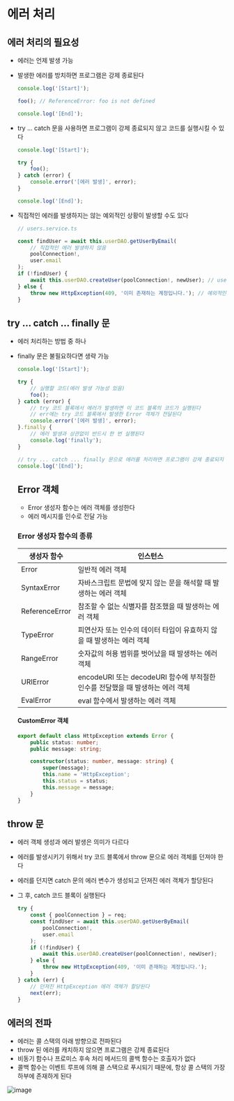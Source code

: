 # 에러 처리

## 에러 처리의 필요성

-   에러는 언제 발생 가능
-   발생한 에러를 방치하면 프로그램은 강제 종료된다

    ```js
    console.log('[Start]');

    foo(); // ReferenceError: foo is not defined

    console.log('[End]');
    ```

-   try ... catch 문을 사용하면 프로그램이 강제 종료되지 않고 코드를 실행시킬 수 있다

    ```js
    console.log('[Start]');

    try {
        foo();
    } catch (error) {
        console.error('[에러 발생]', error);
    }

    console.log('[End]');
    ```

-   직접적인 에러를 발생하지는 않는 예외적인 상황이 발생할 수도 있다

    ```ts
    // users.service.ts

    const findUser = await this.userDAO.getUserByEmail(
        // 직접적인 에러 발생하지 않음
        poolConnection!,
        user.email
    );
    if (!findUser) {
        await this.userDAO.createUser(poolConnection!, newUser); // user가 존재하지 않으면 에러 발생
    } else {
        throw new HttpException(409, '이미 존재하는 계정입니다.'); // 예외적인 상황에 대응하도록 에러 던지기
    }
    ```

## try ... catch ... finally 문

-   에러 처리하는 방법 중 하나
-   finally 문은 불필요하다면 생략 가능

    ```js
    console.log('[Start]');

    try {
        // 실행할 코드(에러 발생 가능성 있음)
        foo();
    } catch (error) {
        // try 코드 블록에서 에러가 발생하면 이 코드 블록의 코드가 실행된다
        // err에는 try 코드 블록에서 발생한 Error 객체가 전달된다
        console.error('[에러 발생]', error);
    }.finally {
        // 에러 발생과 상관없이 반드시 한 번 실행된다
        console.log('finally');
    }

    // try ... catch ... finally 문으로 에러를 처리하면 프로그램이 강제 종료되지 않는다
    console.log('[End]');
    ```

    ## Error 객체

    -   Error 생성자 함수는 에러 객체를 생성한다
    -   에러 메시지를 인수로 전달 가능

    ### Error 생성자 함수의 종류

    | 생성자 함수    | 인스턴스                                                                       |
    | -------------- | ------------------------------------------------------------------------------ |
    | Error          | 일반적 에러 객체                                                               |
    | SyntaxError    | 자바스크립트 문법에 맞지 않는 문을 해석할 때 발생하는 에러 객체                |
    | ReferenceError | 참조할 수 없는 식별자를 참조했을 때 발생하는 에러 객체                         |
    | TypeError      | 피연산자 또는 인수의 데이터 타입이 유효하지 않을 때 발생하는 에러 객체         |
    | RangeError     | 숫자값의 허용 범위를 벗어났을 때 발생하는 에러 객체                            |
    | URIError       | encodeURI 또는 decodeURI 함수에 부적절한 인수를 전달했을 때 발생하는 에러 객체 |
    | EvalError      | eval 함수에서 발생하는 에러 객체                                               |

    #### CustomError 객체

    ```ts
    export default class HttpException extends Error {
        public status: number;
        public message: string;

        constructor(status: number, message: string) {
            super(message);
            this.name = 'HttpException';
            this.status = status;
            this.message = message;
        }
    }
    ```

## throw 문

-   에러 객체 생성과 에러 발생은 의미가 다르다
-   에러를 발생시키기 위해서 try 코드 블록에서 throw 문으로 에러 객체를 던져야 한다
-   에러를 던지면 catch 문의 에러 변수가 생성되고 던져진 에러 객체가 할당된다
-   그 후, catch 코드 블록이 실행된다

    ```ts
    try {
        const { poolConnection } = req;
        const findUser = await this.userDAO.getUserByEmail(
            poolConnection!,
            user.email
        );
        if (!findUser) {
            await this.userDAO.createUser(poolConnection!, newUser);
        } else {
            throw new HttpException(409, '이미 존재하는 계정입니다.');
        }
    } catch (err) {
        // 던져진 HttpException 에러 객체가 할당된다
        next(err);
    }
    ```

## 에러의 전파

-   에러는 콜 스택의 아래 방향으로 전파된다
-   throw 된 에러를 캐치하지 않으면 프로그램은 강제 종료된다
-   비동기 함수나 프로미스 후속 처리 메서드의 콜백 함수는 호출자가 없다
-   콜백 함수는 이벤트 루프에 의해 콜 스택으로 푸시되기 때문에, 항상 콜 스택의 가장 하부에 존재하게 된다

![image](https://github.com/namu56/note-editor/assets/107787137/0231a8ae-faf8-41a8-88d9-e571639afc7d)
